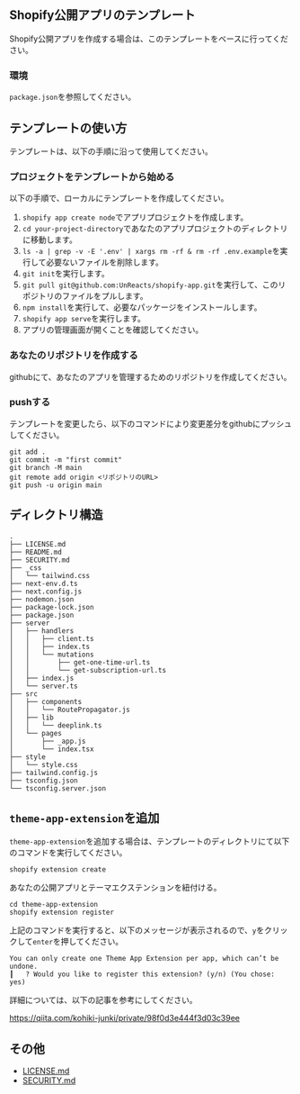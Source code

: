 ## Shopify公開アプリのテンプレート
Shopify公開アプリを作成する場合は、このテンプレートをベースに行ってください。

### 環境
 `package.json`を参照してください。

## テンプレートの使い方
テンプレートは、以下の手順に沿って使用してください。

### プロジェクトをテンプレートから始める
以下の手順で、ローカルにテンプレートを作成してください。

1. `shopify app create node`でアプリプロジェクトを作成します。
2. `cd your-project-directory`であなたのアプリプロジェクトのディレクトリに移動します。
3. `ls -a | grep -v -E '.env' | xargs rm -rf & rm -rf .env.example`を実行して必要ないファイルを削除します。
4. `git init`を実行します。
5. `git pull git@github.com:UnReacts/shopify-app.git`を実行して、このリポジトリのファイルをプルします。
6. `npm install`を実行して、必要なパッケージをインストールします。
7. `shopify app serve`を実行します。
8. アプリの管理画面が開くことを確認してください。

### あなたのリポジトリを作成する
githubにて、あなたのアプリを管理するためのリポジトリを作成してください。

### pushする
テンプレートを変更したら、以下のコマンドにより変更差分をgithubにプッシュしてください。

```
git add .
git commit -m "first commit"
git branch -M main
git remote add origin <リポジトリのURL>
git push -u origin main
```

## ディレクトリ構造

```
.
├── LICENSE.md
├── README.md
├── SECURITY.md
├── _css
│   └── tailwind.css
├── next-env.d.ts
├── next.config.js
├── nodemon.json
├── package-lock.json
├── package.json
├── server
│   ├── handlers
│   │   ├── client.ts
│   │   ├── index.ts
│   │   └── mutations
│   │       ├── get-one-time-url.ts
│   │       └── get-subscription-url.ts
│   ├── index.js
│   └── server.ts
├── src
│   ├── components
│   │   └── RoutePropagator.js
│   ├── lib
│   │   └── deeplink.ts
│   └── pages
│       ├── _app.js
│       └── index.tsx
├── style
│   └── style.css
├── tailwind.config.js
├── tsconfig.json
└── tsconfig.server.json
```

## `theme-app-extension`を追加

`theme-app-extension`を追加する場合は、テンプレートのディレクトリにて以下のコマンドを実行してください。

```
shopify extension create
```

あなたの公開アプリとテーマエクステンションを紐付ける。

```
cd theme-app-extension
shopify extension register
```

上記のコマンドを実行すると、以下のメッセージが表示されるので、`y`をクリックして`enter`を押してください。

```
You can only create one Theme App Extension per app, which can’t be undone.
┃   ? Would you like to register this extension? (y/n) (You chose: yes)
```

詳細については、以下の記事を参考にしてください。

https://qiita.com/kohiki-junki/private/98f0d3e444f3d03c39ee

## その他

- [LICENSE.md](LICENSE.md)
- [SECURITY.md](SECURITY.md)
